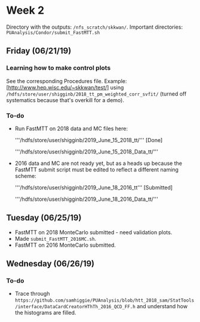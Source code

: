 # Week 2

Directory with the outputs: `/nfs_scratch/skkwan/`.
Important directories:
`PUAnalysis/Condor/submit_FastMTT.sh`

## Friday (06/21/19)

### Learning how to make control plots
See the corresponding Procedures file. Example: [http://www.hep.wisc.edu/~skkwan/test/] using `/hdfs/store/user/shigginb/2018_tt_pm_weighted_corr_svfit/` (turned off systematics because that's overkill for a demo).

### To-do

- Run FastMTT on 2018 data and MC files here:

  '''/hdfs/store/user/shigginb/2019_June_15_2018_tt/''' [Done]

  '''/hdfs/store/user/shigginb/2019_June_15_2018_Data_tt/'''
- 2016 data and MC are not ready yet, but as a heads up because the FastMTT submit script must be edited to reflect a different naming scheme:

  '''/hdfs/store/user/shigginb/2019_June_18_2016_tt''' [Submitted]

  '''/hdfs/store/user/shigginb/2019_June_18_2016_Data_tt/'''


## Tuesday (06/25/19)

- FastMTT on 2018 MonteCarlo submitted - need validation plots.
- Made `submit_FastMTT_2016MC.sh`.
- FastMTT on 2016 MonteCarlo submitted.

## Wednesday (06/26/19)

### To-do
- Trace through `https://github.com/samhiggie/PUAnalysis/blob/htt_2018_sam/StatTools/interface/DataCardCreatorHThTh_2016_QCD_FF.h` and understand how the histograms are filled.